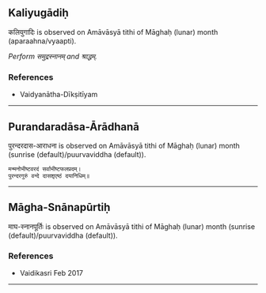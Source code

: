 ## Kaliyugādiḥ
कलियुगादिः is observed on Amāvāsyā tithi of Māghaḥ (lunar) month (aparaahna/vyaapti).

_Perform समुद्रस्नानम् and श्राद्धम्._
### References
* Vaidyanātha-Dīkṣitīyam


---
## Purandaradāsa-Ārādhanā
पुरन्दरदास-आराधना is observed on Amāvāsyā tithi of Māghaḥ (lunar) month (sunrise (default)/puurvaviddha (default)).



```
मन्मनोभीष्टवरदं सर्वाभीष्टफलप्रदम्।
पुरन्दरगुरुं वन्दे दासशृएष्ठं दयानिधिम्॥
```

---
## Māgha-Snānapūrtiḥ
माघ-स्नानपूर्तिः is observed on Amāvāsyā tithi of Māghaḥ (lunar) month (sunrise (default)/puurvaviddha (default)).


### References
* Vaidikasri Feb 2017


---
